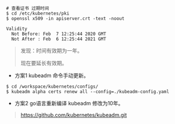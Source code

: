 ```
# 查看证书 过期时间
$ cd /etc/kubernetes/pki
$ openssl x509 -in apiserver.crt -text -noout

Validity
  Not Before: Feb  7 12:25:44 2020 GMT
  Not After : Feb  6 12:25:44 2021 GMT
```

> 发现：时间有效期为一年。
>
> 现在要延长有效期。

- 方案1 kubeadm 命令手动更新。

```
$ cd /workspace/kubernetes/configs/
$ kubeadm alpha certs renew all --config=./kubeadm-config.yaml
```

- 方案2 go语言重新编译 kubeadm 修改为10年。

> https://github.com/kubernetes/kubeadm.git

